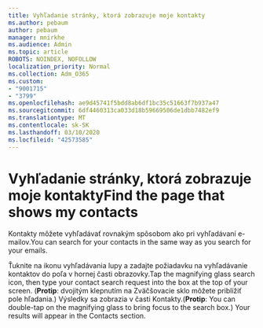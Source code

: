 ```yaml
---
title: Vyhľadanie stránky, ktorá zobrazuje moje kontakty
ms.author: pebaum
author: pebaum
manager: mnirkhe
ms.audience: Admin
ms.topic: article
ROBOTS: NOINDEX, NOFOLLOW
localization_priority: Normal
ms.collection: Adm_O365
ms.custom:
- "9001715"
- "3799"
ms.openlocfilehash: ae9d45741f5bdd8ab6df1bc35c51663f7b937a47
ms.sourcegitcommit: 6df4460313ca033d18b59669506de1dbb7482ef9
ms.translationtype: MT
ms.contentlocale: sk-SK
ms.lasthandoff: 03/10/2020
ms.locfileid: "42573585"
---
```

# <a name="find-the-page-that-shows-my-contacts"></a><span data-ttu-id="b6136-102">Vyhľadanie stránky, ktorá zobrazuje moje kontakty</span><span class="sxs-lookup"><span data-stu-id="b6136-102">Find the page that shows my contacts</span></span>

<span data-ttu-id="b6136-103">Kontakty môžete vyhľadávať rovnakým spôsobom ako pri vyhľadávaní e-mailov.</span><span class="sxs-lookup"><span data-stu-id="b6136-103">You can search for your contacts in the same way as you search for your emails.</span></span>
 
<span data-ttu-id="b6136-104">Ťuknite na ikonu vyhľadávania lupy a zadajte požiadavku na vyhľadávanie kontaktov do poľa v hornej časti obrazovky.</span><span class="sxs-lookup"><span data-stu-id="b6136-104">Tap the magnifying glass search icon, then type your contact search request into the box at the top of your screen.</span></span> <span data-ttu-id="b6136-105">(**Protip**: dvojitým klepnutím na Zväčšovacie sklo môžete priblížiť pole hľadania.) Výsledky sa zobrazia v časti Kontakty.</span><span class="sxs-lookup"><span data-stu-id="b6136-105">(**Protip**: You can double-tap on the magnifying glass to bring focus to the search box.) Your results will appear in the Contacts section.</span></span>
